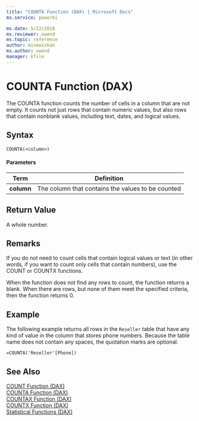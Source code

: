 ```yaml
---
title: "COUNTA Function (DAX) | Microsoft Docs"
ms.service: powerbi 

ms.date: 5/22/2018
ms.reviewer: owend
ms.topic: reference
author: minewiskan
ms.author: owend
manager: kfile
---
```

# COUNTA Function (DAX)
The COUNTA function counts the number of cells in a column that are not empty. It counts not just rows that contain numeric values, but also rows that contain nonblank values, including text, dates, and logical values.  
  
## Syntax  
  
```dax
COUNTA(<column>)  
```
  
#### Parameters  
  
|Term|Definition|  
|--------|--------------|  
|**column**|The column that contains the values to be counted|  
  
## Return Value  
A whole number.  
  
## Remarks  
If you do not need to count cells that contain logical values or text (in other words, if you want to count only cells that contain numbers), use the COUNT or COUNTX functions.  
  
When the function does not find any rows to count, the function returns a blank.  When there are rows, but none of them meet the specified criteria, then the function returns 0.  
  
## Example  
The following example returns all rows in the `Reseller` table that have any kind of value in the column that stores phone numbers. Because the table name does not contain any spaces, the quotation marks are optional.  
  
```dax
=COUNTA('Reseller'[Phone])  
```
  
## See Also  
[COUNT Function &#40;DAX&#41;](count-function-dax.md)  
[COUNTA Function &#40;DAX&#41;](counta-function-dax.md)  
[COUNTAX Function &#40;DAX&#41;](countax-function-dax.md)  
[COUNTX Function &#40;DAX&#41;](countx-function-dax.md)  
[Statistical Functions &#40;DAX&#41;](statistical-functions-dax.md)  
  
